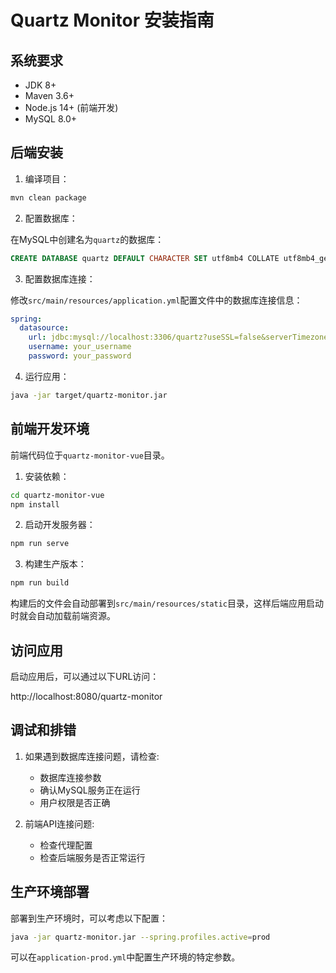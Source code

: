# Quartz Monitor 安装指南

## 系统要求

- JDK 8+ 
- Maven 3.6+
- Node.js 14+ (前端开发)
- MySQL 8.0+

## 后端安装

1. 编译项目：

```bash
mvn clean package
```

2. 配置数据库：

在MySQL中创建名为`quartz`的数据库：

```sql
CREATE DATABASE quartz DEFAULT CHARACTER SET utf8mb4 COLLATE utf8mb4_general_ci;
```

3. 配置数据库连接：

修改`src/main/resources/application.yml`配置文件中的数据库连接信息：

```yaml
spring:
  datasource:
    url: jdbc:mysql://localhost:3306/quartz?useSSL=false&serverTimezone=UTC&characterEncoding=UTF-8
    username: your_username
    password: your_password
```

4. 运行应用：

```bash
java -jar target/quartz-monitor.jar
```

## 前端开发环境

前端代码位于`quartz-monitor-vue`目录。

1. 安装依赖：

```bash
cd quartz-monitor-vue
npm install
```

2. 启动开发服务器：

```bash
npm run serve
```

3. 构建生产版本：

```bash
npm run build
```

构建后的文件会自动部署到`src/main/resources/static`目录，这样后端应用启动时就会自动加载前端资源。

## 访问应用

启动应用后，可以通过以下URL访问：

http://localhost:8080/quartz-monitor

## 调试和排错

1. 如果遇到数据库连接问题，请检查:
   - 数据库连接参数
   - 确认MySQL服务正在运行
   - 用户权限是否正确

2. 前端API连接问题:
   - 检查代理配置
   - 检查后端服务是否正常运行

## 生产环境部署

部署到生产环境时，可以考虑以下配置：

```bash
java -jar quartz-monitor.jar --spring.profiles.active=prod
```

可以在`application-prod.yml`中配置生产环境的特定参数。
